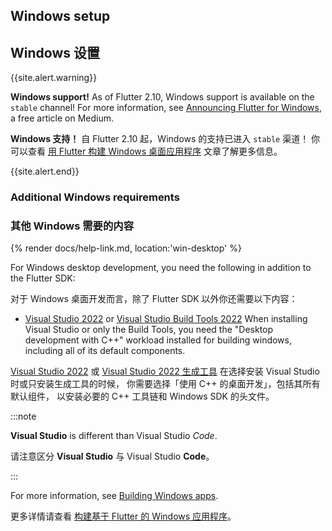 ## Windows setup

## Windows 设置

{{site.alert.warning}}

  **Windows support!**
  As of Flutter 2.10, Windows support is available
  on the `stable` channel! For more information, see
  [Announcing Flutter for Windows][], a free article
  on Medium.

  **Windows 支持！**
  自 Flutter 2.10 起，Windows 的支持已进入 `stable` 渠道！
  你可以查看
  [用 Flutter 构建 Windows 桌面应用程序][Announcing Flutter for Windows]
  文章了解更多信息。

{{site.alert.end}}

[Announcing Flutter for Windows]: {{site.flutter-medium}}/announcing-flutter-for-windows-6979d0d01fed

### Additional Windows requirements

### 其他 Windows 需要的内容

{% render docs/help-link.md, location:'win-desktop' %}

For Windows desktop development,
you need the following in addition to the Flutter SDK:

对于 Windows 桌面开发而言，除了 Flutter SDK 以外你还需要以下内容：

* [Visual Studio 2022][] or [Visual Studio Build Tools 2022][]
  When installing Visual Studio or only the Build Tools,
  you need the "Desktop development with C++" workload installed
  for building windows, including all of its default components. 

[Visual Studio 2022][] 或 [Visual Studio 2022 生成工具][Visual Studio Build Tools 2022]
在选择安装 Visual Studio 时或只安装生成工具的时候，
你需要选择「使用 C++ 的桌面开发」，包括其所有默认组件，
以安装必要的 C++ 工具链和 Windows SDK 的头文件。

:::note

**Visual Studio** is different than Visual Studio _Code_.

请注意区分 **Visual Studio** 与 Visual Studio **Code**。

:::

For more information, see [Building Windows apps][].

更多详情请查看
[构建基于 Flutter 的 Windows 应用程序][Building Windows apps]。

[Building Windows apps]: /platform-integration/windows/building
[Visual Studio 2022]: https://visualstudio.microsoft.com/downloads/
[Visual Studio Build Tools 2022]: https://visualstudio.microsoft.com/downloads/#build-tools-for-visual-studio-2022
